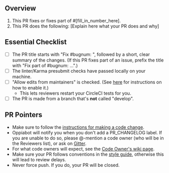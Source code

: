 ## Overview
<!--
READ ME FIRST:
Please answer *both* questions below and check off every point from the Essential Checklist!
If there is no corresponding issue number, fill in N/A where it says [fill_in_number_here] below in 1.
-->

1. This PR fixes or fixes part of #[fill_in_number_here].
2. This PR does the following: [Explain here what your PR does and why]

## Essential Checklist

- [ ] The PR title starts with "Fix #bugnum: ", followed by a short, clear summary of the changes. (If this PR fixes part of an issue, prefix the title with "Fix part of #bugnum: ...".)
- [ ] The linter/Karma presubmit checks have passed locally on your machine.
- [ ] "Allow edits from maintainers" is checked. (See [here](https://help.github.com/en/github/collaborating-with-issues-and-pull-requests/allowing-changes-to-a-pull-request-branch-created-from-a-fork) for instructions on how to enable it.)
  - This lets reviewers restart your CircleCI tests for you.
- [ ] The PR is made from a branch that's **not** called "develop".

## PR Pointers

- Make sure to follow the [instructions for making a code change](https://github.com/oppia/oppia/wiki/Contributing-code-to-Oppia#instructions-for-making-a-code-change).
- Oppiabot will notify you when you don't add a PR_CHANGELOG label. If you are unable to do so, please @-mention a code owner (who will be in the Reviewers list), or ask on [Gitter](https://gitter.im/oppia/oppia-chat).
- For what code owners will expect, see the [Code Owner's wiki page](https://github.com/oppia/oppia/wiki/Oppia%27s-code-owners-and-checks-to-be-carried-out-by-developers).
- Make sure your PR follows conventions in the [style guide](https://github.com/oppia/oppia/wiki/Coding-style-guide), otherwise this will lead to review delays.
- Never force push. If you do, your PR will be closed.
